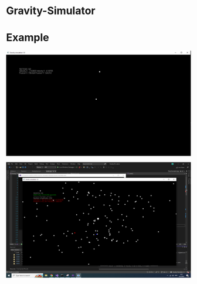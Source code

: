 # Gravity-Simulator
<h1>Example</h1>

![Alt text](https://github.com/Duje1/Gravity-Simulator/blob/master/Screenshots/screenshot1.JPG "Example")

![Alt text](https://github.com/Duje1/Gravity-Simulator/blob/master/Screenshots/Screenshot(149).png "Example")
